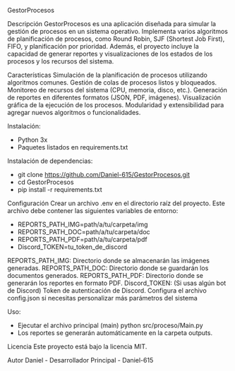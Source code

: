 GestorProcesos

Descripción
GestorProcesos es una aplicación diseñada para simular la gestión de procesos en un sistema operativo. Implementa varios algoritmos de planificación de procesos, como Round Robin, SJF (Shortest Job First), FIFO, y planificación por prioridad. Además, el proyecto incluye la capacidad de generar reportes y visualizaciones de los estados de los procesos y los recursos del sistema.

Características
Simulación de la planificación de procesos utilizando algoritmos comunes.
Gestión de colas de procesos listos y bloqueados.
Monitoreo de recursos del sistema (CPU, memoria, disco, etc.).
Generación de reportes en diferentes formatos (JSON, PDF, imágenes).
Visualización gráfica de la ejecución de los procesos.
Modularidad y extensibilidad para agregar nuevos algoritmos o funcionalidades.

Instalación:

- Python 3x
- Paquetes listados en requirements.txt

Instalación de dependencias:

- git clone https://github.com/Daniel-615/GestorProcesos.git
- cd GestorProcesos
- pip install -r requirements.txt

Configuración
Crear un archivo .env en el directorio raíz del proyecto. Este archivo debe contener las siguientes variables de entorno:

- REPORTS_PATH_IMG=path/a/tu/carpeta/img
- REPORTS_PATH_DOC=path/a/tu/carpeta/doc
- REPORTS_PATH_PDF=path/a/tu/carpeta/pdf
- Discord_TOKEN=tu_token_de_discord

REPORTS_PATH_IMG: Directorio donde se almacenarán las imágenes generadas.
REPORTS_PATH_DOC: Directorio donde se guardarán los documentos generados.
REPORTS_PATH_PDF: Directorio donde se generarán los reportes en formato PDF.
Discord_TOKEN: (Si usas algún bot de Discord) Token de autenticación de Discord.
Configura el archivo config.json si necesitas personalizar más parámetros del sistema

Uso:

- Ejecutar el archivo principal (main)
  python src/proceso/Main.py
- Los reportes se generarán automáticamente en la carpeta outputs.

Licencia
Este proyecto está bajo la licencia MIT.

Autor
Daniel - Desarrollador Principal - Daniel-615
